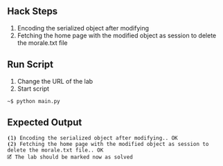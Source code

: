 ## Hack Steps

1. Encoding the serialized object after modifying
2. Fetching the home page with the modified object as session to delete the morale.txt file

## Run Script

1. Change the URL of the lab
2. Start script

```
~$ python main.py
```

## Expected Output

```
⦗1⦘ Encoding the serialized object after modifying.. OK
⦗2⦘ Fetching the home page with the modified object as session to delete the morale.txt file.. OK
🗹 The lab should be marked now as solved
```
